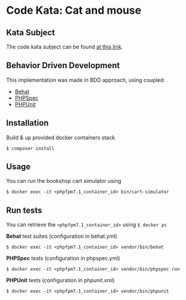 # Code Kata: Cat and mouse

## Kata Subject

The code kata subject can be found [at this link](https://api.codewars.com/kata/cat-and-mouse-2d-version).

## Behavior Driven Development

This implementation was made in BDD approach, using coupled:
- [Behat](http://behat.org)
- [PHPSpec](http://www.phpspec.net)
- [PHPUnit](https://phpunit.de)

## Installation

Build & up provided docker containers stack
```
$ composer install
```

## Usage

You can run the bookshop cart simulator using
```
$ docker exec -it <phpfpm7.1_container_id> bin/cart-simulator
```

## Run tests

You can retrieve the `<phpfpm7.1_container_id>` using `$ docker ps`

**Behat** test suites (configuration in behat.yml)
```
$ docker exec -it <phpfpm7.1_container_id> vendor/bin/behat
```

**PHPSpec** tests (configuration in phpspec.yml)
```
$ docker exec -it <phpfpm7.1_container_id> vendor/bin/phpspec run
```

**PHPUnit** tests (configuration in phpunit.xml)
```
$ docker exec -it <phpfpm7.1_container_id> vendor/bin/phpunit
```
